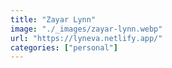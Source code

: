 ```yaml
---
title: "Zayar Lynn"
image: "./_images/zayar-lynn.webp"
url: "https://lyneva.netlify.app/"
categories: ["personal"]
---
```

